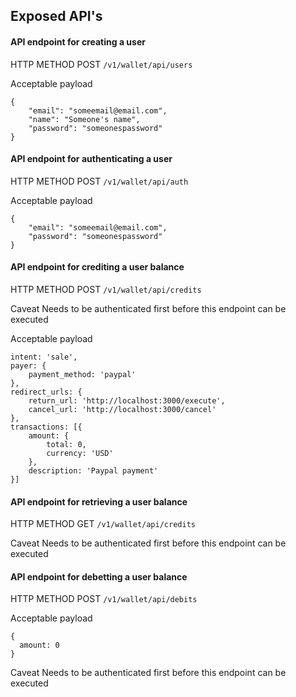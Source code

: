 ## Exposed API's

#### API endpoint for creating a user
HTTP METHOD POST 
`/v1/wallet/api/users`

Acceptable payload
```
{
    "email": "someemail@email.com",
    "name": "Someone's name",
    "password": "someonespassword"
}
```

#### API endpoint for authenticating a user
HTTP METHOD POST 
`/v1/wallet/api/auth`

Acceptable payload
```
{
    "email": "someemail@email.com",
    "password": "someonespassword"
}
```

#### API endpoint for crediting a user balance
HTTP METHOD POST 
`/v1/wallet/api/credits`

Caveat
Needs to be authenticated first before this endpoint can be executed

Acceptable payload
```
intent: 'sale',
payer: {
    payment_method: 'paypal'
},
redirect_urls: {
    return_url: 'http://localhost:3000/execute',
    cancel_url: 'http://localhost:3000/cancel'
},
transactions: [{
    amount: {
        total: 0,
        currency: 'USD'
    },
    description: 'Paypal payment'
}]
```

#### API endpoint for retrieving a user balance
HTTP METHOD GET `/v1/wallet/api/credits`

Caveat
Needs to be authenticated first before this endpoint can be executed

#### API endpoint for debetting a user balance
HTTP METHOD POST `/v1/wallet/api/debits`

Acceptable payload
```
{
  amount: 0
}
```

Caveat
Needs to be authenticated first before this endpoint can be executed

